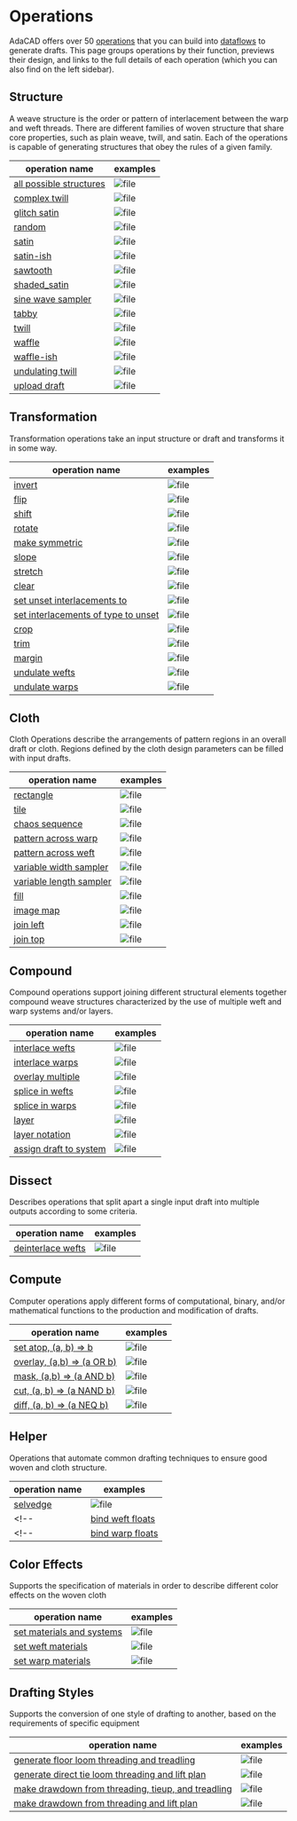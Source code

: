 # Operations

AdaCAD offers over 50 [operations](../glossary/operation.md) that you can build into [dataflows](../glossary/dataflow.md) to generate drafts. This page groups operations by their function, previews their design, and links to the full details of each operation (which you can also find on the left sidebar).
<!-- consider sets: 
basic / advanced
synth
profile drafting
floor and shaft loom
imagery
sampling
compound/complex -->


## Structure 

A weave structure is the order or pattern of interlacement between the warp and weft threads. There are different families of woven structure that share core properties, such as plain weave, twill, and satin. Each of the operations is capable of generating structures that obey the rules of a given family. 


 | operation name  | examples |
 | -------- | ------- | 
| [all possible structures](./combos) | ![file](./img/combos.png) |  
| [complex twill](./complextwill) | ![file](./img/complextwill.png) | 
| [glitch satin](./glitchsatin) | ![file](./img/glitchsatin.png) |  
| [random](./random) | ![file](./img/random.png) |  
| [satin](./satin) |![file](./img/satin.png) |  
| [satin-ish](./satinish) | ![file](./img/satinish.png) |  
| [sawtooth](./sawtooth) | ![file](./img/sawtooth.png) |  
| [shaded_satin](./shaded_satin) | ![file](./img/shaded_satin.png) |  
| [sine wave sampler](./sine) | ![file](./img/sine.png) |  
| [tabby](./tabbyder) | ![file](./img/tabbyder.png) |  
| [twill](./twill) | ![file](./img/twill.png) |  
| [waffle](./waffle) | ![file](./img/waffle.png) |  
| [waffle-ish](./waffleish) | ![file](./img/waffleish.png)|  
| [undulating twill](./undulatingtwill) | ![file](./img/undulatingtwill.png) |  
| [upload draft](./bwimagemap) | ![file](./img/bwimagemap.png) |  


## Transformation 
Transformation operations take an input structure or draft and transforms it in some way.

| operation name  | examples |
 | -------- | ------- | 
| [invert](./invert) | ![file](./img/invert.png) |  
| [flip](./flip) | ![file](./img/flip.png) |  
| [shift](./shift) | ![file](./img/shift.png)|  
| [rotate](./rotate) | ![file](./img/rotate.png) |  
| [make symmetric](./makesymmetric) | ![file](./img/makesymmetric.png) |  
| [slope](./slope) | ![file](./img/slope.png) |  
| [stretch](./stretch) | ![file](./img/stretch.png)|  
| [clear](./clear) | ![file](./img/clear.png)|  
| [set unset interlacements to](./set_unset) | ![file](./img/set_unset.png) |  
| [set interlacements of type to unset ](./set_down_to_unset) | ![file](./img/set_down_to_unset.png) |  
| [crop](./crop) | ![file](./img/crop.png) |  
| [trim](./trim) | ![file](./img/trim.png) |  
| [margin](./margin) | ![file](./img/margin.png)|  
| [undulate wefts](./undulatewefts) | ![file](./img/undulatewefts.png) |  
| [undulate warps](./undulatewarps) | ![file](./img/undulatewarps.png) |  


## Cloth 
Cloth Operations describe the arrangements of pattern regions in an overall draft or cloth. Regions defined by the cloth design parameters can be filled with input drafts. 

 | operation name  | examples |
 | -------- | ------- | 
| [rectangle](./rectangle) | ![file](./img/rectangle.png) |  
| [tile](./tile) | ![file](./img/tile.png) |  
| [chaos sequence](./chaos) | ![file](./img/chaos.png)|  
| [pattern across warp](./warp_profile) | ![file](./img/warp_profile.png) |  
| [pattern across weft](./weft_profile) | ![file](./img/weft_profile.png) |  
| [variable width sampler](./sample_width) | ![file](./img/sample_width.png)|  
| [variable length sampler](./sample_length) | ![file](./img/sample_length.png) |  
| [fill](./fill) | ![file](./img/fill.png) |  
| [image map](./imagemap) | ![file](./img/imagemap.png) |  
| [join left](./join_left) | ![file](./img/join_left.png) |  
| [join top](./join_top) | ![file](./img/join_top.png) |  

## Compound
Compound operations support joining different structural elements together compound weave structures characterized by the use of multiple weft and warp systems and/or layers.

 | operation name  | examples |
 | -------- | ------- | 
| [interlace wefts](./interlace) | ![file](./img/interlace.png) |  
| [interlace warps](./interlacewarps) | ![file](./img/interlacewarps.png) |  
| [overlay multiple](./overlay_multiple) | ![file](./img/overlay_multiple.png) |  
| [splice in wefts](./splice_in_wefts) | ![file](./img/splice_in_wefts.png) |  
| [splice in warps](./splice_in_warps) | ![file](./img/splice_in_warps.png)|  
| [layer](./layer) | ![file](./img/layer.png) |  
| [layer notation](./notation) | ![file](./img/notation.png) |  
| [assign draft to system](./assign_systems) | ![file](./img/assign_systems.png) |  

## Dissect
Describes operations that split apart a single input draft into multiple outputs according to some criteria.

 | operation name  | examples |
| -------- | ------- | 
| [deinterlace wefts](./deinterlace) | ![file](./img/deinterlace.png) |  


## Compute
Computer operations apply different forms of computational, binary, and/or mathematical functions to the production and modification of drafts.

 | operation name  | examples |
 | -------- | ------- | 
| [set atop, (a, b) => b](./atop) | ![file](./img/atop.png) |  
| [overlay, (a,b) => (a OR b)](./overlay) | ![file](./img/overlay.png) |  
| [mask, (a,b) => (a AND b)](./mask) | ![file](./img/mask.png) |  
| [cut, (a, b) => (a NAND b)](./cutout) | ![file](./img/cutout.png) |  
| [diff, (a, b) => (a NEQ b)](./diff) | ![file](./img/diff.png) |  

## Helper
Operations that automate common drafting techniques to ensure good woven and cloth structure.

 | operation name  | examples |
 | -------- | ------- | 
| [selvedge](./selvedge) | ![file](./img/selvedge.png) |  
<!-- | [bind weft floats](./bind_weft_floats) | ![file](./img/.png) |   -->
<!-- | [bind warp floats](./bind_warp_floats) | ![file](./img/.png) |   -->


## Color Effects
Supports the specification of materials in order to describe different color effects on the woven cloth

 | operation name  | examples |
 | -------- | ------- | 
| [set materials and systems](./apply_materials) | ![file](./img/apply_materials.png) |  
| [set weft materials](./apply_weft_materials) | ![file](./img/apply_weft_materials.png) |  
| [set warp materials](./apply_warp_materials) | ![file](./img/apply_warp_materials.png) |  


## Drafting Styles
Supports the conversion of one style of drafting to another, based on the requirements of specific equipment


 | operation name  | examples |
 | -------- | ------- | 
| [generate floor loom threading and treadling](./floor_loom) | ![file](./img/floor_loom.png) |  
| [generate direct tie loom threading and lift plan](./direct_loom) | ![file](./img/direct_loom.png) |  
| [make drawdown from threading, tieup, and treadling](./drawdown) | ![file](./img/drawdown.png) |  
| [make drawdown from threading and lift plan](./directdrawdown) | ![file](./img/directdrawdown.png) |  